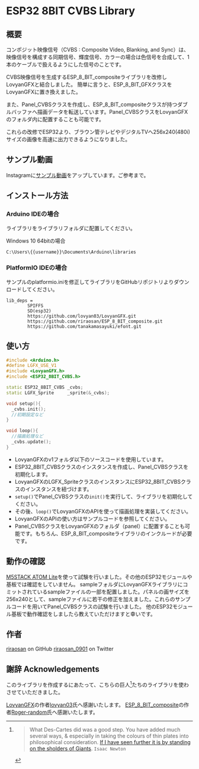 
# ESP32 8BIT CVBS Library

## 概要

コンポジット映像信号（CVBS : Composite Video, Blanking, and Sync）は、映像信号を構成する同期信号、輝度信号、カラーの場合は色信号を合成して、1本のケーブルで扱えるようにした信号のことです。

CVBS映像信号を生成するESP_8_BIT_compositeライブラリを改修しLovyanGFXと結合しました。
簡単に言うと、ESP_8_BIT_GFXクラスをLovyanGFXに置き換えました。

また、Panel_CVBSクラスを作成し、ESP_8_BIT_compositeクラスが持つダブルバッファへ描画データを転送しています。Panel_CVBSクラスをLovyanGFXのフォルダ内に配置することも可能です。

これらの改修でESP32より、ブラウン管テレビやデジタルTVへ256x240(480i)サイズの画像を高速に出力できるようになりました。

## サンプル動画

Instagramに[サンプル動画](https://www.instagram.com/p/CbXvBUovzNE/?utm_source=ig_web_copy_link)をアップしています。ご参考まで。

## インストール方法

### Arduino IDEの場合

ライブラリをライブラリフォルダに配置してください。

Windows 10 64bitの場合
```
C:\Users\{{username}}\Documents\Arduino\libraries
```

### PlatformIO IDEの場合

サンプルのplatformio.iniを修正してライブラリをGitHubリポジトリよりダウンロードしてください。


```
lib_deps =
        SPIFFS
        SD(esp32)
        https://github.com/lovyan03/LovyanGFX.git
        https://github.com/riraosan/ESP_8_BIT_composite.git
        https://github.com/tanakamasayuki/efont.git
```

## 使い方

```cpp
#include <Arduino.h>
#define LGFX_USE_V1
#include <LovyanGFX.h>
#include <ESP32_8BIT_CVBS.h>

static ESP32_8BIT_CVBS _cvbs;
static LGFX_Sprite     _sprite(&_cvbs);

void setup(){
  _cvbs.init();
  //初期設定など
}

void loop(){
  //描画処理など
  _cvbs.update();
}
```
- LovyanGFXのv1フォルダ以下のソースコードを使用しています。
- ESP32_8BIT_CVBSクラスのインスタンスを作成し、Panel_CVBSクラスを初期化します。
- LovyanGFXのLGFX_SpriteクラスのインスタンスにESP32_8BIT_CVBSクラスのインスタンスを紐づけます。
- `setup()`でPanel_CVBSクラスの`init()`を実行して、ライブラリを初期化してください。
- その後、`loop()`でLovyanGFXのAPIを使って描画処理を実装してください。
- LovyanGFXのAPIの使い方はサンプルコードを参照してください。
- Panel_CVBSクラスをLovyanGFXのフォルダ（panel）に配置することも可能です。もちろん、ESP_8_BIT_compositeライブラリのインクルードが必要です。

## 動作の確認

[M5STACK ATOM Lite](https://shop.m5stack.com/collections/m5-controllers/products/atom-lite-esp32-development-kit)を使って試験を行いました。その他のESP32モジュールや基板では確認をしていません。
sampleフォルダにLovyanGFXライブラリにコミットされているsampleファイルの一部を配置しました。パネルの画サイズを256x240として、sampleファイルに若干の修正を加えました。これらのサンプルコードを用いてPanel_CVBSクラスの試験を行いました。
他のESP32モジュール基板で動作確認をしましたら教えていただけますと幸いです。
## 作者

[riraosan](https://github.com/riraosan) on GitHub
[riraosan_0901](https://twitter.com/riraosan_0901) on Twitter

## 謝辞 Acknowledgements

このライブラリを作成するにあたって、こちらの巨人[^1]たちのライブラリを使わさせていただきました。

[LovyanGFX](https://github.com/lovyan03/LovyanGFX.git)の作者[lovyan03](https://github.com/lovyan03)氏へ感謝いたします。
[ESP_8_BIT_composite](https://github.com/Roger-random/ESP_8_BIT_composite.git)の作者[Roger-random](https://github.com/Roger-random)氏へ感謝いたします。


[^1]: > What Des-Cartes did was a good step. You have added much several ways, & especially in taking the colours of thin plates into philosophical consideration. [If I have seen further it is by standing on the sholders of Giants](https://en.wikipedia.org/wiki/Standing_on_the_shoulders_of_giants).
`Isaac Newton` 

